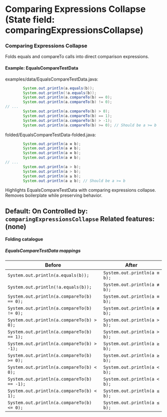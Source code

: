 # Comparing Expressions Collapse (State field: comparingExpressionsCollapse)

### Comparing Expressions Collapse
Folds equals and compareTo calls into direct comparison expressions.

#### Example: EqualsCompareTestData

examples/data/EqualsCompareTestData.java:
```java
        System.out.println(a.equals(b));
        System.out.println(!a.equals(b));
        System.out.println(a.compareTo(b) == 0);
        System.out.println(a.compareTo(b) != 0);
// ...
        System.out.println(a.compareTo(b) > 0);
        System.out.println(a.compareTo(b) == 1);
        System.out.println(a.compareTo(b) > -1);
        System.out.println(a.compareTo(b) >= 0); // Should be a >= b
```

folded/EqualsCompareTestData-folded.java:
```java
        System.out.println(a ≡ b);
        System.out.println(a ≢ b);
        System.out.println(a ≡ b);
        System.out.println(a ≢ b);
// ...
        System.out.println(a > b);
        System.out.println(a > b);
        System.out.println(a ≥ b);
        System.out.println(a ≥ b); // Should be a >= b
```

Highlights EqualsCompareTestData with comparing expressions collapse.
Removes boilerplate while preserving behavior.

Default: On
Controlled by: `comparingExpressionsCollapse`
Related features: (none)
---

#### Folding catalogue

##### EqualsCompareTestData mappings
| Before | After |
| --- | --- |
| `System.out.println(a.equals(b));` | `System.out.println(a ≡ b);` |
| `System.out.println(!a.equals(b));` | `System.out.println(a ≢ b);` |
| `System.out.println(a.compareTo(b) == 0);` | `System.out.println(a ≡ b);` |
| `System.out.println(a.compareTo(b) != 0);` | `System.out.println(a ≢ b);` |
| `System.out.println(a.compareTo(b) > 0);` | `System.out.println(a > b);` |
| `System.out.println(a.compareTo(b) == 1);` | `System.out.println(a > b);` |
| `System.out.println(a.compareTo(b) > -1);` | `System.out.println(a ≥ b);` |
| `System.out.println(a.compareTo(b) >= 0);` | `System.out.println(a ≥ b);` |
| `System.out.println(a.compareTo(b) < 0);` | `System.out.println(a < b);` |
| `System.out.println(a.compareTo(b) == -1);` | `System.out.println(a < b);` |
| `System.out.println(a.compareTo(b) < 1);` | `System.out.println(a ≤ b);` |
| `System.out.println(a.compareTo(b) <= 0);` | `System.out.println(a ≤ b);` |
